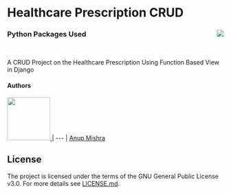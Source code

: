 <h1>Healthcare Prescription CRUD</h1>
<h3> Python Packages Used <a href = 'https://www.python.org/'> <img src = 'http://ForTheBadge.com/images/badges/made-with-python.svg' align = 'right'> </a> </h3>

<br>

<p>A CRUD Project on the Healthcare Prescription Using Function Based View in Django</p>



#### Authors
<a href = 'https://github.com/BadHacker-007'> <img src = 'https://avatars.githubusercontent.com/u/65851356?v=4' width = '100' height = '100'> </a>
| --- |
<a href = 'https://github.com/BadHacker-007'> Anup Mishra </a>

## License

The project is licensed under the terms of the GNU General Public License v3.0.
For more details see [LICENSE.md](https://github.com/BadHacker-007/CRUD-Operation-Healthcare-Prescription.-/blob/main/LICENSE).
